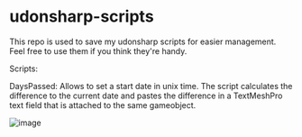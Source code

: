 # udonsharp-scripts
 This repo is used to save my udonsharp scripts for easier management.
 Feel free to use them if you think they're handy.
 
 Scripts:
 
 DaysPassed:
 Allows to set a start date in unix time.
 The script calculates the difference to the current date and 
 pastes the difference in a TextMeshPro text field that is attached to the same gameobject.

![image](https://user-images.githubusercontent.com/95102992/201677171-131ed6b9-0318-4c78-af36-8cb986778dad.png)

